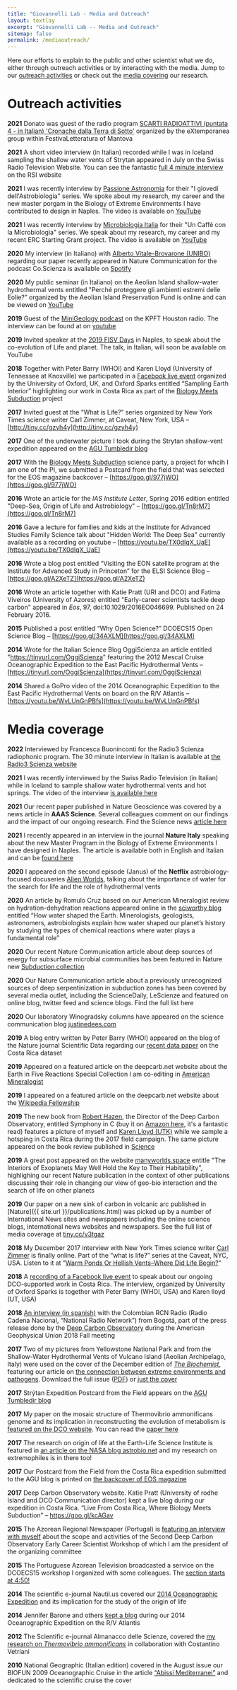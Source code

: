 ```yaml
---
title: "Giovannelli Lab - Media and Outreach"
layout: textlay
excerpt: "Giovannelli Lab -- Media and Outreach"
sitemap: false
permalink: /mediaoutreach/
---
```

Here our efforts to explain to the public and other scientist what we do, either through outreach activities or by interacting with the media. Jump to our [outreach activities](#outreach-activities) or check out the [media covering](#media-coverage) our research.

# Outreach activities

**2021** Donato was guest of the radio program <a href='https://2021.festivaletteratura.it/events/114/'>SCARTI RADIOATTIVI (puntata 4 - in Italian) 'Cronache dalla Terra di Sotto'</a> organized by the eXtemporanea group within FestivaLetteratura of Mantova

**2021** A short video interview (in Italian) recorded while I was in Iceland sampling the shallow water vents of Strytan appeared in July on the Swiss Radio Television Website. You can see the fantastic <a href='https://www.rsi.ch/news/oltre-la-news/Un-puntino-blu-pieno-di-misteri-14197113.html'>full 4 minute interview</a> on the RSI website

**2021** I was recently interview by [Passione Astronomia](https://www.passioneastronomia.it/) for their "I giovedí dell'Astrobiologia" series. We spoke about my research, my career and the new master porgam in the Biology of Extreme Environments I have contributed to design in Naples. The video is available on [YouTube](https://youtu.be/Y6SW5e5iHFc)

**2021** I was recently interview by  [Microbiologia Italia](https://www.microbiologiaitalia.it/) for their "Un Caffé con la Microbiologia" series. We speak about my research, my career and my recent ERC Starting Grant project. The video is available on [YouTube](https://youtu.be/QjSwNesTJXY)

**2020** My interview (in Italiano) with [Alberto Vitale-Brovarone (UNIBO)](https://sites.google.com/site/alvitalebrovarone/home) regarding our paper recently appeared in Nature Communication for the podcast Co.Scienza is available on [Spotify](https://spoti.fi/2FT2pen)

**2020** My public seminar (in Italiano) on the Aeolian Island shallow-water hydrothermal vents entitled "Perché proteggere gli ambienti estremi delle Eolie?” organized by the Aeolian Island Preservation Fund is online and can be viewed on [YouTube](youtu.be/Ra0_wl7S9X0)

**2019** Guest of the [MiniGeology podcast](http://earthscience.rice.edu/minigeology) on the  KPFT Houston radio. The interview can be found at on [youtube](http://youtu.be/X6nwJbO3Q84)

**2019** Invited speaker at the [2019 FISV Days](bit.ly/2OUn8iK) in Naples, to speak about the co-evolution of Life and planet. The talk, in Italian,  will soon be available on YouTube

**2018** Together with Peter Barry (WHOI) and Karen Lloyd (University of Tennessee at Knoxville) we participated in a [Facebook live event](https://bit.ly/2TXv20l) organized by the University of Oxford, UK, and Oxford Sparks entitled “Sampling Earth Interior” highlighting our work in Costa Rica as part of the [Biology Meets Subduction](bms.html) project

**2017** Invited guest at the “What is Life?” series organized by New York Times science writer Carl Zimmer, at Caveat, New York, USA  – [http://tiny.cc/gzyh4y](http://tiny.cc/gzyh4y)

**2017** One of the underwater picture I took during the Strytan shallow-vent expedition appeared on the [AGU Tumbledir blog](https://goo.gl/cV6HXt)

**2017** With the [Biology Meets Subduction](bms.html) science party, a project for whcih I am one of the PI, we submitted a Postcard from the field that was selected for the EOS magazine backcover – [https://goo.gl/977jWO](https://goo.gl/977jWO)

**2016** Wrote an article for the _IAS Institute Letter_, Spring 2016 edition entitled "Deep-Sea, Origin of Life and Astrobiology" – [https://goo.gl/Tn8rM7](https://goo.gl/Tn8rM7)

**2016** Gave a lecture for families and kids at the Institute for Advanced Studies Family Science talk about "Hidden World: The Deep Sea" currently available as a recording on youtube – [https://youtu.be/TX0dIqX_UaE](https://youtu.be/TX0dIqX_UaE)

**2016** Wrote a blog post entitled “Visiting the EON satellite program at the Institute for Advanced Study in Princeton” for the ELSI Science Blog – [https://goo.gl/A2XeTZ](https://goo.gl/A2XeTZ)

**2016** Wrote an article together with Katie Pratt (URI and DCO) and Fatima Viveiros (University of Azores) entitled "Early-career scientists tackle deep carbon" appeared in _Eos_, 97, doi:10.1029/2016EO046699. Published on 24 February 2016.

**2015** Published a post entitled “Why Open Science?” DCOECS15 Open Science Blog – [https://goo.gl/34AXLM](https://goo.gl/34AXLM)

**2014** Wrote for the Italian Science Blog OggiScienza an article entitled "https://tinyurl.com/OggiScienza" featuring the 2012 Mescal Cruise Oceanographic Expedition to the East Pacific Hydrothermal Vents – [https://tinyurl.com/OggiScienza](https://tinyurl.com/OggiScienza)

**2014** Shared a GoPro video of the 2014 Oceanographic Expedition to the East Pacific Hydrothermal Vents on board on the R/V Atlantis – [https://youtu.be/WvLUnGnPBfs](https://youtu.be/WvLUnGnPBfs)

# Media coverage

**2022** Interviewed by Francesca Buoninconti for the Radio3 Scienza radiophonic program. The 30 minute interview in Italian is available at [the Radio3 Scienza website](https://www.raiplaysound.it/audio/2022/02/Radio3-Scienza-del-23022022-97ad3063-e3f3-4f95-a82c-6dd3de522869.html)

**2021** I was recently interviewed by the Swiss Radio Television (in Italian) while in Iceland to sample shallow water hydrothermal vents and hot springs. The video of the interview [is available here](https://www.rsi.ch/news/oltre-la-news/Un-puntino-blu-pieno-di-misteri-14197113.html)

**2021** Our recent paper published in Nature Geoscience was covered by a news article in **AAAS Science**. Several colleagues comment on our findings and the impact of our ongoing research. Find the Science news [article here](https://www.sciencemag.org/news/2021/04/microbes-are-siphoning-massive-amounts-carbon-earth-s-tectonic-plates)

**2021** I recently appeared in an interview in the journal **Nature Italy** speaking about the new Master Program in the Biology of Extreme Environments I have designed in Naples. The article is available both in English and Italian and can be [found here](https://www.nature.com/articles/d43978-021-00042-5)

**2020** I appeared on the second episode (Janus) of the **Netflix** astrobiology-focused docuseries [Alien Worlds](https://www.netflix.com/title/80221410), talking about the importance of water for the search for life and the role of hydrothermal vents

**2020** An article by Romulo Cruz based on  our American Mineralogist review on hydration-dehydration reactions appeared online in the [sciworthy blog](https://sciworthy.com/how-water-shaped-the-earth/) entitled “How water shaped the Earth. Minerologists, geologists, astronomers, astrobiologists explain how water shaped our planet’s history by studying the types of chemical reactions where water plays a fundamental role”

**2020** Our recent Nature Communication article about deep sources of energy for subsurface microbial communities has been featured in Nature new [Subduction collection]( https://www.nature.com/collections/cbjbfjhdbg)

**2020** Our Nature Communication article about a previously unrecognized sources of deep serpentinization in subduction zones has been covered by several media outlet, including the ScienceDaily, LeScienze and featured on online blog, twitter feed and science blogs. Find the full list here

**2020** Our laboratory Winogradsky columns have appeared on the science communication blog [justinedees.com](justinedees.com/winogradsky-column)

**2019** A blog entry written by Peter Barry (WHOI) appeared on the blog of the Nature journal Scientific Data regarding our [recent data paper](go.nature.com/2PWLzNm) on the Costa Rica dataset

**2019** Appeared on a featured article on the deepcarb.net website about the Earth in Five Reactions Special Collection I am co-editing in [American Mineralogist](bit.ly/2R0BvF4)

**2019** I appeared on a featured article on the deepcarb.net website about the [Wikipedia Fellowship](tiny.cc/3utgaz)

**2019** The new book from [Robert Hazen](https://hazen.carnegiescience.edu/), the Director of the Deep Carbon Observatory, entitled Symphony in C (buy it on [Amazon here](https://www.amazon.com/Symphony-Carbon-Evolution-Almost-Everything-ebook/dp/B07JR2F2V5), it's a fantastic read) features a picture of myself and [Karen Lloyd (UTK)](http://lloydlab.utk.edu/) while we sample a hotsping in Costa Rica during the 2017 field campaign. The same picture appeared on the book review published in [Science](https://blogs.sciencemag.org/books/2019/07/02/symphony-in-c/)

**2019** A great post appeared on the website [manyworlds.space](https://manyworlds.space/2019/06/23/the-interiors-of-exoplanets-may-well-hold-the-key-to-their-habitability/) entitle "The Interiors of Exoplanets May Well Hold the Key to Their Habitability", highlighing our recent Nature publication in the context of other publications discussing their role in changing our view of geo-bio interaction and the search of life on other planets

**2019** Our paper on a new sink of carbon in volcanic arc published in [Nature]({{ site.url }}/publications.html) was picked up by a number of International News sites and newspapers including the online science blogs, international news websites and newspapers. See the full list of media coverage at [tiny.cc/v3tgaz](tiny.cc/v3tgaz)

**2018** My December 2017 interview with New York Times science writer [Carl Zimmer](https://carlzimmer.com/) is finally online. Part of the “what is life?” series at the Caveat, NYC, USA. Listen to it at “[Warm Ponds Or Hellish Vents–Where Did Life Begin?](http://whatislife.libsyn.com/episode-7-donato-giovannelli-warm-ponds-or-hellish-ventswhere-did-life-begin)“

**2018** A [recording of a Facebook live event](https://www.facebook.com/OxSparks/videos/1887732187975601/?__xts__[0]=68.ARCpLfYE9ANDIuaQF0cODoPuIRpDgUb5TcH1b6uTowQwadKmFI2_xTqHWKZYAuM-glQOhTDtfxJbX3KEWFGFys4TuydtuMvnBztz2S8_36qKiXaIRYp_shTrMQO_CEEE_Gl7sjYANwRFpN2lknc1DJBv7sNfRXlX2_3veUEY8W-jIJrzi4xxKlmw0SNcTJ3kbtwg0p8mxYk&__tn__=-R) to speak about our ongoing DCO-supported work in Costa Rica. The interview, organized by University of Oxford Sparks is together with Peter Barry (WHOI, USA) and Karen lloyd (UT, USA)

**2018** [An interview (in spanish)](https://drive.google.com/open?id=18SmGdZZuyMuFcn8YTn9CEpOj3p-LM7bC) with the Colombian RCN Radio (Radio Cadena Nacional, “National Radio Network”) from Bogotá, part of the press release done by the [Deep Carbon Observatory](http://www.deepcarbon.net) during the American Geophysical Union 2018 Fall meeting

**2017** Two of my pictures from Yellowstone National Park and from the Shallow-Water Hydrothermal Vents of Vulcano Island (Aeolian Archipelago, Italy) were used on the cover of the December edition of [_The Biochemist_](http://www.biochemistry.org/Publications/TheBiochemistmagazine.aspx), featuring our article on [the connection between extreme environments and pathogens](https://donatogiovannelli.files.wordpress.com/2018/06/2017_giovannelli_and_vetriani_thebiochemist_making_of_a_pathogen.pdf). Download the full issue ([PDF](http://www.biochemistry.org/Portals/0/Biochemist/396-reduced2.pdf)) or [just the cover](https://donatogiovannelli.files.wordpress.com/2018/02/2017_giovannelli_and_vetriani_thebiochemist_extremes_cover.pdf)

**2017** Strýtan Expedition Postcard from the Field appears on the [AGU Tumbledir blog](https://goo.gl/cV6HXt)

**2017** My paper on the mosaic structure of Thermovibrio ammonificans genome and its implication in reconstructing the evolution of metabolism is [featured on the DCO website](goo.gl/LR4MKD). You can read the [paper here](https://elifesciences.org/content/6/e18990)

**2017** The research on origin of life at the Earth-Life Science Institute is featured in [an article on the NASA blog astrobio.net](https:/goo.gl/6fn8ZF) and my research on extremophiles is in there too!

**2017** Our Postcard from the Field from the Costa Rica expedition submitted to the AGU blog is printed on [the backcover of EOS magazine](https://goo.gl/977jWO)

**2017** Deep Carbon Observatory website. Katie Pratt (University of rodhe Island and DCO Communication director) kept a live blog during our expedition in Costa Rica. “Live From Costa Rica, Where Biology Meets Subduction” – https://goo.gl/kcAGav

**2015** The Azorean Regional Newspaper (Portugal) is [featuring an interview with myself](https://goo.gl/moX3B1) about the scope and activities of the Second Deep Carbon Observatory Early Career Scientist Workshop of which I am the president of the organizing committee

**2015** The Portuguese Azorean Television broadcasted a service on the DCOECS15 workshop I organized with some colleagues. The [section starts at 4:50!](https://goo.gl/VjiPE9)   

**2014** The scientific e-journal Nautil.us covered our [2014 Oceanographic Expedition](http://tinyurl.com/nautilus14) and its implication for the study of the origin of life

**2014** Jennifer Barone and others [kept a blog](http://web.whoi.edu/darklife/) during our 2014 Oceanographic Expedition on the R/V Atlantis

**2012** The Scientific e-journal Almanacco delle Scienze, covered the [my research on *Thermovibrio ammonificans*](http://tinyurl.com/AlmanaccoScienz) in collaboration with Costantino Vetriani

**2010** National Geographic (Italian edition) covered in the August issue our BIOFUN 2009 Oceanographic Cruise in the article [“Abissi Mediterranei”](http://tinyurl.com/NatGeoBIOFUN) and dedicated to the scientific cruise the cover

<br/>
<br/>
